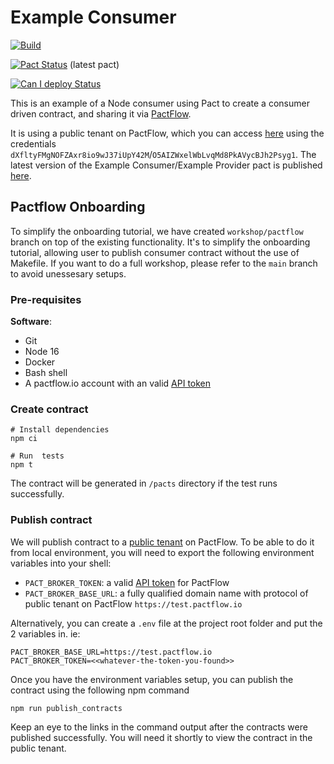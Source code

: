 # Example Consumer

[![Build](https://github.com/pactflow/example-consumer/actions/workflows/build.yml/badge.svg)](https://github.com/pactflow/example-consumer/actions/workflows/build.yml)

[![Pact Status](https://test.pactflow.io/pacts/provider/pactflow-example-provider/consumer/pactflow-example-consumer/latest/badge.svg?label=provider)](https://test.pactflow.io/pacts/provider/pactflow-example-provider/consumer/pactflow-example-consumer/latest) (latest pact)

[![Can I deploy Status](https://test.pactflow.io/pacticipants/pactflow-example-consumer/branches/master/latest-version/can-i-deploy/to-environment/production/badge)](https://test.pactflow.io/pacticipants/pactflow-example-consumer/branches/master/latest-version/can-i-deploy/to-environment/production/badge)

This is an example of a Node consumer using Pact to create a consumer driven contract, and sharing it via [PactFlow](https://pactflow.io).

It is using a public tenant on PactFlow, which you can access [here](https://test.pactflow.io/) using the credentials `dXfltyFMgNOFZAxr8io9wJ37iUpY42M`/`O5AIZWxelWbLvqMd8PkAVycBJh2Psyg1`. The latest version of the Example Consumer/Example Provider pact is published [here](https://test.pactflow.io/pacts/provider/pactflow-example-provider/consumer/pactflow-example-consumer/latest).


## Pactflow Onboarding

To simplify the onboarding tutorial, we have created `workshop/pactflow` branch on top of the existing functionality. It's to simplify the onboarding tutorial, allowing user to publish consumer contract without the use of Makefile. If you want to do a full workshop, please refer to the `main` branch to avoid unessesary setups.

### Pre-requisites

**Software**:

* Git
* Node 16
* Docker
* Bash shell
* A pactflow.io account with an valid [API token](https://docs.pactflow.io/#configuring-your-api-token)

### Create contract

```
# Install dependencies
npm ci

# Run  tests
npm t
```

The contract will be generated in `/pacts` directory if the test runs successfully.


### Publish contract

We will publish contract to a [public tenant](https://test.pactflow.io) on PactFlow. To be able to do it from local environment, you will need to export the following environment variables into your shell:

* `PACT_BROKER_TOKEN`: a valid [API token](https://docs.pactflow.io/#configuring-your-api-token) for PactFlow
* `PACT_BROKER_BASE_URL`: a fully qualified domain name with protocol of public tenant on PactFlow `https://test.pactflow.io`

Alternatively, you can create a `.env` file at the project root folder and put the 2 variables in. ie: 
```
PACT_BROKER_BASE_URL=https://test.pactflow.io
PACT_BROKER_TOKEN=<<whatever-the-token-you-found>>
```

Once you have the environment variables setup, you can publish the contract using the following npm command

```
npm run publish_contracts
```

Keep an eye to the links in the command output after the contracts were published successfully. You will need it shortly to view the contract in the public tenant.
